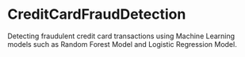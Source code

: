 # CreditCardFraudDetection
Detecting fraudulent credit card transactions using Machine Learning models such as Random Forest Model and Logistic Regression Model.
